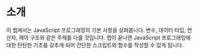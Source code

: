 # 소개

이 랩에서는 JavaScript 프로그래밍의 기본 사항을 살펴봅니다. 변수, 데이터 타입, 연산자, 제어 구조와 같은 주제를 다룰 것입니다. 랩이 끝나면 JavaScript 프로그래밍에 대한 탄탄한 기초를 갖추게 되어 간단한 스크립트와 함수를 작성할 수 있게 됩니다.
